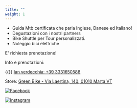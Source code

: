 ```yaml
---
title: ""
weight: 1
---
```


- Guida Mtb certificata che parla Inglese, Danese ed Italiano!
- Degustazioni con i nostri partners
- Bike Shuttle per Tour personalizzati.
- Noleggio bici elettriche

E' richiesta prenotazione!

Info e prenotazioni:

{{<icon class="fa fa-phone">}}&nbsp;[Ian verdecchia: +39 3331650588](tel:+393331650588)

Store: [Green Bike - Via Laertina, 140, 01010 Marta VT](https://g.co/kgs/zjo8JNX)

[![Facebook](/images/icons8-facebook-nuovo-48.png)](https://www.facebook.com/BikeTourOfBolsenaLake)

[![Instagram](/images/icons8-instagram-48.png)](https://www.instagram.com/bike_tour_bolsena_lake) 

